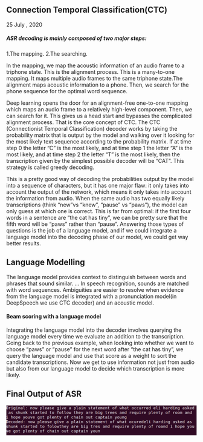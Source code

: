 ## Connection Temporal Classification(CTC)

25 July , 2020

 ##### ASR decoding is mainly composed of two major steps: 
  1.The mapping.
  2.The searching.
  
 In the mapping, we map the acoustic information of an audio frame to a triphone state. This is the alignment process. This is a many-to-one mapping. It maps 
 multiple audio frames to the same triphone state.The alignment maps acoustic information to a phone. Then, we search for the phone sequence for the optimal word 
 sequence.
 
 Deep learning opens the door for an alignment-free one-to-one mapping which maps an audio frame to a relatively high-level component. Then, we can search for it. 
 This gives us a head start and bypasses the complicated alignment process. That is the core concept of CTC. The CTC (Connectionist Temporal Classification) decoder
 works by taking the probability matrix that is output by the model and walking over it looking for the most likely text sequence according to the probability 
 matrix. If at time step 0 the letter “C” is the most likely, and at time step 1 the letter “A” is the most likely, and at time step 2 the letter “T” is the most
 likely, then the transcription given by the simplest possible decoder will be “CAT”. This strategy is called greedy decoding.
 
 This is a pretty good way of decoding the probabilities output by the model into a sequence of characters, but it has one major flaw: it only takes into account 
 the output of the network, which means it only takes into account the information from audio. When the same audio has two equally likely transcriptions 
 (think “new”vs “knew”, “pause” vs “paws”), the model can only guess at which one is correct. This is far from optimal: if the first four words in a sentence
 are “the cat has tiny”, we can be pretty sure that the fifth word will be “paws” rather than “pause”. Answering those types of questions is the job of a 
 language model, and if we could integrate a language model into the decoding phase of our model, we could get way better results.

## Language Modelling

The language model provides context to distinguish between words and phrases that sound similar. ... In speech recognition, sounds are matched with word sequences.
Ambiguities are easier to resolve when evidence from the language model is integrated with a pronunciation model(in DeepSpeech we use CTC decoder)  and an acoustic model.

#### Beam scoring with a language model

Integrating the language model into the decoder involves querying the language model every time we evaluate an addition to the transcription. Going back to the 
previous example, when looking into whether we want to choose “paws” or “pause” for the next word after “the cat has tiny”, we query the language model and use 
that score as a weight to sort the candidate transcriptions. Now we get to use information not just from audio but also from our language model to decide which 
transcription is more likely. 

## Final Output of ASR

![](images/asr_sample_output.png)

